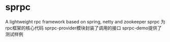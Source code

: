 # sprpc
A lightweight rpc framework based on spring, netty and zookeeper
sprpc 为rpc框架的核心代码
sprpc-provider模块封装了调用的接口
sprpc-demo提供了测试样例
